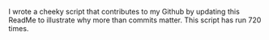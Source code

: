 I wrote a cheeky script that contributes to my Github by updating this ReadMe to illustrate why more than commits matter. This script has run 720 times.